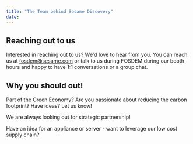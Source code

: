 ```yaml
---
title: "The Team behind Sesame Discovery"
date: 
---
```

## Reaching out to us

Interested in reaching out to us? We'd love to hear from you.  You can
reach us at fosdem@sesame.com or talk to us during FOSDEM during our
booth hours and happy to have 1:1 conversations or a group chat.

## Why you should out!

Part of the Green Economy? Are you passionate about reducing the carbon footprint? Have ideas? Let us know!

We are always looking out for strategic partnership!

Have an idea for an appliance or server - want to leverage our low cost supply chain?

